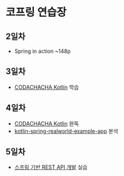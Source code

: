 # 코프링 연습장

## 2일차

- Spring in action ~148p

## 3일차

- [CODACHACHA Kotlin](https://codechacha.com/ko/category/kotlin/) 학습

## 4일차

- [CODACHACHA Kotlin](https://codechacha.com/ko/category/kotlin/) 완독
- [kotlin-spring-realworld-example-app](https://github.com/gothinkster/kotlin-spring-realworld-example-app.git) 분석

## 5일차

- [스프링 기반 REST API 개발](https://www.inflearn.com/course/spring_rest-api#) 실습
